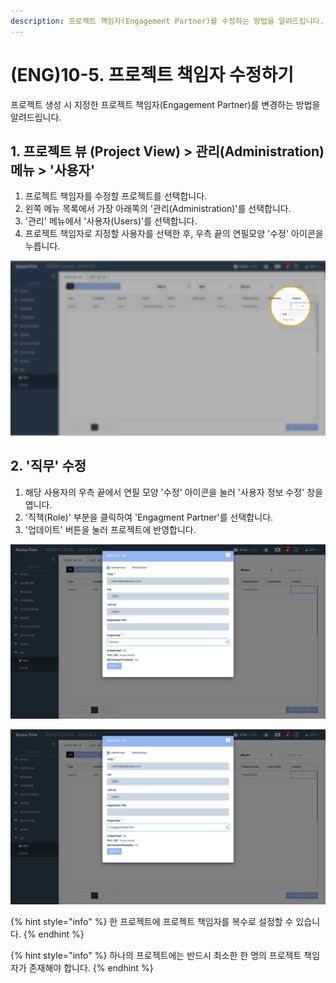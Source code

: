 ```yaml
---
description: 프로젝트 책임자(Engagement Partner)를 수정하는 방법을 알려드립니다.
---
```


# \(ENG\)10-5. 프로젝트 책임자 수정하기

프로젝트 생성 시 지정한 프로젝트 책임자\(Engagement Partner\)를 변경하는 방법을 알려드립니다.

## 1. 프로젝트 뷰 \(Project View\) &gt; 관리\(Administration\) 메뉴 &gt; '사용자'

1. 프로젝트 책임자를 수정할 프로젝트를 선택합니다.  
2. 왼쪽 메뉴 목록에서 가장 아래쪽의 '관리\(Administration\)'를 선택합니다. 
3. '관리' 메뉴에서 '사용자\(Users\)'를 선택합니다.  
4. 프로젝트 책임자로 지정할 사용자를 선택한 후, 우측 끝의 연필모양 '수정' 아이콘을 누릅니다.  

![](../../../.gitbook/assets/a_9_2-5_1.jpg)

## 2. '직무' 수정

1. 해당 사용자의 우측 끝에서 연필 모양 '수정' 아이콘을 눌러 '사용자 정보 수정' 창을 엽니다.   
2. '직책\(Role\)' 부분을 클릭하여 'Engagment Partner'를 선택합니다. 
3. '업데이트' 버튼을 눌러 프로젝트에 반영합니다.  

![&#xAE30;&#xC874;&#xC5D0; &#xC9C1;&#xCC45;\(Role\) &#xC774; &apos;&#xD30C;&#xD2B8;&#xB108;&apos;&#xB85C; &#xC124;&#xC815;&#xB418;&#xC5B4; &#xC788;&#xB294; &#xBAA8;&#xC2B5; ](../../../.gitbook/assets/a_9_2-5_2.jpg)

![&#xC9C1;&#xCC45;&#xC744; &#xD504;&#xB85C;&#xC81D;&#xD2B8; &#xCC45;&#xC784;&#xC790;\(Engagement Partner\)&#xB85C; &#xBCC0;&#xACBD;&#xD55C; &#xBAA8;&#xC2B5; ](../../../.gitbook/assets/a_9_2-5_3.jpg)

{% hint style="info" %}
한 프로젝트에 프로젝트 책임자를 복수로 설정할 수 있습니다.
{% endhint %}

{% hint style="info" %}
하나의 프로젝트에는 반드시 최소한 한 명의 프로젝트 책임자가 존재해야 합니다.
{% endhint %}

